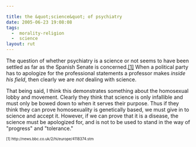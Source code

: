 ```yaml
---

title: the &quot;science&quot; of psychiatry
date: 2005-06-23 19:08:08
tags:
  -  morality-religion
  -  science
layout: rut
---
```


<p>The question of whether psychiatry is a science or not seems to have been settled as far as the Spanish Senate is concerned.<a href="http://news.bbc.co.uk/2/hi/europe/4118374.stm">[1]</a> When a political party has to apologize for the professional statements a professor makes <em>inside his field</em>, then clearly we are <em>not</em> dealing with science.</p>  <p>That being said, I think this demonstrates something about the homosexual lobby and movement.  Clearly they think that science is only infallible and must only be bowed down to when it serves their purpose.  Thus if they think they can prove homosexuality is genetically based, we must give in to science and accept it. However, if we can prove that it is a disease, the science must be apologized for, and is not to be used to stand in the way of "progress" and "tolerance."</p>  <font size="-2"> [1] http://news.bbc.co.uk/2/hi/europe/4118374.stm </font>

